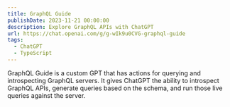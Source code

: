 ```yaml
---
title: GraphQL Guide
publishDate: 2023-11-21 00:00:00
description: Explore GraphQL APIs with ChatGPT
url: https://chat.openai.com/g/g-wIk9u0CVG-graphql-guide
tags:
  - ChatGPT
  - TypeScript
---
```


GraphQL Guide is a custom GPT that has actions for querying and introspecting
GraphQL servers. It gives ChatGPT the ability to introspect GraphQL APIs,
generate queries based on the schema, and run those live queries against the
server.
